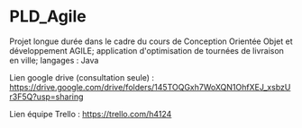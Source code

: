 # PLD_Agile
Projet longue durée dans le cadre du cours de Conception Orientée Objet et développement AGILE; application d'optimisation de tournées de livraison en ville; langages : Java


Lien google drive (consultation seule) : https://drive.google.com/drive/folders/145TOQGxh7WoXQN1OhfXEJ_xsbzUr3F5Q?usp=sharing

Lien équipe Trello : https://trello.com/h4124

